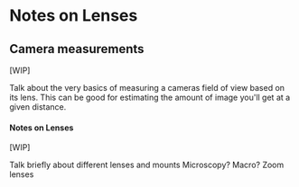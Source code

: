 # Notes on Lenses

## Camera measurements

\[WIP]

Talk about the very basics of measuring a cameras field of view based on its lens. This can be good for estimating the amount of image you'll get at a given distance.

#### Notes on Lenses

\[WIP]

Talk briefly about different lenses and mounts Microscopy? Macro? Zoom lenses
